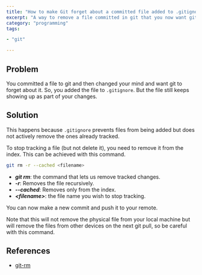 ```yaml
---
title: "How to make Git forget about a committed file added to .gitignore"
excerpt: "A way to remove a file committed in git that you now want git to forget about"
category: "programming"
tags:

- "git"

---
```


## Problem

You committed a file to git and then changed your mind and want git to forget about it. So, you added the file to `.gitignore`. But the file still keeps showing up as part of your changes.

## Solution

This happens because `.gitignore` prevents files from being added but does not actively remove the ones already tracked.

To stop tracking a file (but not delete it), you need to remove it from the index. This can be achieved with this command.

```bash
git rm -r --cached <filename>
```

- **_git rm_**: the command that lets us remove tracked changes.
- **_-r_**:  Removes the file recursively.
- **_--cached_**: Removes only from the index.
- **_\<filename\>_**: the file name you wish to stop tracking.

You can now make a new commit and push it to your remote.

Note that this will not remove the physical file from your local machine but will remove the files from other devices on the next git pull, so be careful with this command.

## References

- [git-rm](https://git-scm.com/docs/git-rm)
